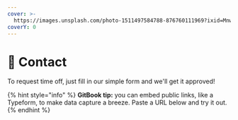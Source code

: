 ```yaml
---
cover: >-
  https://images.unsplash.com/photo-1511497584788-876760111969?ixid=MnwxMjA3fDB8MHxwaG90by1wYWdlfHx8fGVufDB8fHx8&ixlib=rb-1.2.1&auto=format&fit=crop&w=3432&q=80
coverY: 0
---
```


# 📧 Contact

To request time off, just fill in our simple form and we'll get it approved!

{% hint style="info" %}
**GitBook tip:** you can embed public links, like a Typeform, to make data capture a breeze. Paste a URL below and try it out.
{% endhint %}
